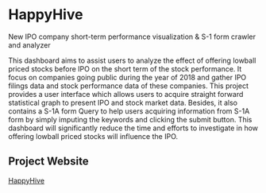 # HappyHive
New IPO company short-term performance visualization &amp; S-1 form crawler and analyzer

This dashboard aims to assist users to analyze the effect of offering lowball priced stocks before IPO on the short term of the stock performance. 
It focus on companies going public during the year of 2018 and gather IPO filings data and stock performance data of these companies. 
This project provides a user interface which allows users to acquire straight forward statistical graph to present IPO and stock market data. 
Besides, it also contains a S-1A form Query to help users acquiring information from S-1A form by simply imputing the keywords and clicking the submit button. 
This dashboard will significantly reduce the time and efforts to investigate in how offering lowball priced stocks will influence the IPO.

## Project Website

[HappyHive](http://ec2-54-205-26-87.compute-1.amazonaws.com/)
